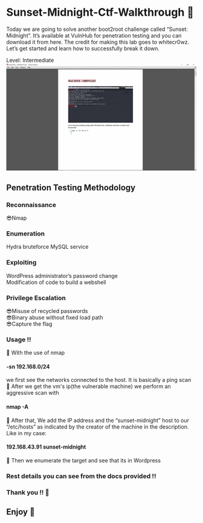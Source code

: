 # Sunset-Midnight-Ctf-Walkthrough :sunrise_over_mountains:
Today we are going to solve another boot2root challenge called “Sunset: Midnight”.  It’s available at VulnHub for penetration testing and you can download it from here. The credit for making this lab goes to whitecr0wz. Let’s get started and learn how to successfully break it down.<br>

Level: Intermediate<br>
![Machine_Sunset_Midnight_DEMO GIF](https://github.com/MoonPengu/Sunset-Midnight-Ctf-Walkthrough/blob/master/Machine_Sunset_Midnight_GIF.gif)

## Penetration Testing Methodology<br>

### Reconnaissance<br>
:sunglasses:Nmap<br>

### Enumeration<br>
Hydra bruteforce MySQL service<br>

### Exploiting<br>
WordPress administrator’s password change<br>
Modification of code to build a webshell<br>

### Privilege Escalation<br>
:sunglasses:Misuse of recycled passwords<br>
:sunglasses:Binary abuse without fixed load path<br>
:sunglasses:Capture the flag

### Usage !!
:ghost: With the use of nmap 
#### -sn 192.168.0/24
we first see the networks connected to the host. It is basically a ping scan<br>
:ghost: After we get the vm's ip(the vulnerable machine) we perform an aggressive scan with 
#### nmap -A
:ghost: After that, We add the IP address and the “sunset-midnight” host to our “/etc/hosts” as indicated by the creator of the machine in the description. Like in my case:
#### 192.168.43.91    sunset-midnight
:ghost: Then we enumerate the target and see that its in Wordpress

### Rest details you can see from the docs provided !!

### Thank you !! :pray:
## Enjoy :hugs:
